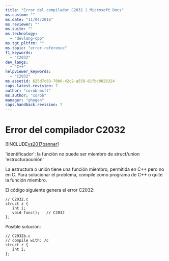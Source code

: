 ```yaml
---
title: "Error del compilador C2032 | Microsoft Docs"
ms.custom: ""
ms.date: "11/04/2016"
ms.reviewer: ""
ms.suite: ""
ms.technology: 
  - "devlang-cpp"
ms.tgt_pltfrm: ""
ms.topic: "error-reference"
f1_keywords: 
  - "C2032"
dev_langs: 
  - "C++"
helpviewer_keywords: 
  - "C2032"
ms.assetid: 625d7c83-70b6-42c2-a558-81fbc0026324
caps.latest.revision: 7
author: "corob-msft"
ms.author: "corob"
manager: "ghogen"
caps.handback.revision: 7
---
```

# Error del compilador C2032
[!INCLUDE[vs2017banner](../../assembler/inline/includes/vs2017banner.md)]

'identificador': la función no puede ser miembro de struct\/union 'estructuraounión'  
  
 La estructura o unión tiene una función miembro, permitida en C\+\+ pero no en C.  Para solucionar el problema, compile como programa de C\+\+ o quite la función miembro.  
  
 El código siguiente genera el error C2032:  
  
```  
// C2032.c  
struct z {  
   int i;  
   void func();   // C2032  
};  
```  
  
 Posible solución:  
  
```  
// C2032b.c  
// compile with: /c  
struct z {  
   int i;  
};  
```
